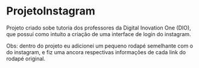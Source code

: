 # ProjetoInstagram
Projeto criado sobe tutoria dos professores da Digital Inovation One (DIO), 
que possuí  como intuíto a criação de uma interface de login do instagram.

Obs: dentro do projeto eu adicionei um pequeno rodapé semelhante com o do instagram,
e fiz uma ancora respectivas informações de cada link do rodapé original.
